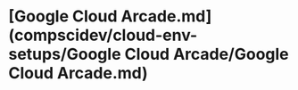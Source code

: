 # \[Google Cloud Arcade.md]\(compscidev/cloud-env-setups/Google Cloud Arcade/Google Cloud Arcade.md)

